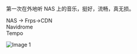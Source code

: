 第一次在外地听 NAS 上的音乐，挺好，流畅，真无损。

NAS -> Frps->CDN  
Navidrome  
Tempo

![Image 1](https://files.e5n.cc/media_attachments/files/114/442/264/726/947/823/original/39cae7a6b0b5c077.jpg)